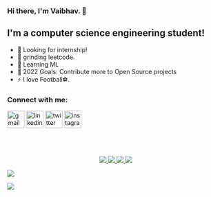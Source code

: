 <!--

Here are some ideas to get you started:

- 🔭 I’m currently working on ...
- 🌱 I’m currently learning ...
- 👯 I’m looking to collaborate on ...
- 🤔 I’m looking for help with ...
- 💬 Ask me about ...
- 📫 How to reach me: ...
- 😄 Pronouns: ...
- ⚡ Fun fact: ...
-->

### Hi there, I'm Vaibhav.  👋 

## I'm a computer science engineering student!
- 🔭 Looking for internship!
- 🤕 grinding leetcode.
- 👯 Learning ML
- 🥅 2022 Goals: Contribute more to Open Source projects
- ⚡ I love Football⚽.

### Connect with me:

<p align="left">
<a href="kamatvaibhav@outlook.com" target="_blank"><img align="center" src="https://img.icons8.com/fluency/48/000000/apple-mail.png" alt="gmail" height="40" width="40"/></a>
<a href="https://www.linkedin.com/in/vaibhav-kamat-08453a1a6/" target="_blank"><img align="center" src="https://img.icons8.com/fluency/48/000000/linkedin.png" alt="linkedin" height="40" width="40"/></a>
<a href="https://twitter.com/vvvkkkvvvv" target="_blank"><img align="center" src="https://img.icons8.com/fluency/48/000000/twitter-squared.png" alt="twitter" height="40" width="40" /></a>
<a href="https://instagram.com/vaibhav_kamat_" target="_blank"><img align="center" src="https://img.icons8.com/fluency/48/000000/instagram-new.png" alt="instagram" height="40" width="40" /></a>
</p>
<br />
<br />
<br />

<div align="center">

<a href="https://github.com/Vaibhav13kamat/github-stats#gh-dark-mode-only">
<img src="https://raw.githubusercontent.com/Vaibhav13kamat/github-stats/master/generated/overview.svg#gh-dark-mode-only" />
<img src="https://raw.githubusercontent.com/Vaibhav13kamat/github-stats/master/generated/overview.svg#gh-light-mode-only" />
</a>
<a href="https://github.com/Vaibhav13kamat/github-stats#gh-light-mode-only">
<img src="https://raw.githubusercontent.com/Vaibhav13kamat/github-stats/master/generated/languages.svg#gh-dark-mode-only" />
<img src="https://raw.githubusercontent.com/Vaibhav13kamat/github-stats/master/generated/languages.svg#gh-light-mode-only" />
</a>

</div>




[website]: google.com
[twitter]: https://twitter.com/vvvkkkvvvv
[instagram]: https://instagram.com/vaibhav_kamat_
[linkedin]: https://www.linkedin.com/in/vaibhav-kamat-08453a1a6/
[github]:  https://github.com/Vaibhav13kamat

<img src="https://komarev.com/ghpvc/?username=Vaibhav13kamat&&style=flat-square"></img>

<img src="https://raw.githubusercontent.com/halfrost/halfrost/master/icons/header_.png">

